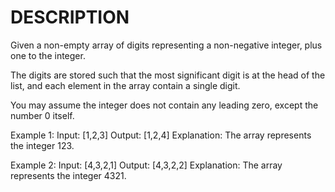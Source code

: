 # DESCRIPTION

Given a non-empty array of digits representing a non-negative integer, plus one to the integer.

The digits are stored such that the most significant digit is at the head of the list, and each element in the array contain a single digit.

You may assume the integer does not contain any leading zero, except the number 0 itself.

Example 1:
Input: [1,2,3]
Output: [1,2,4]
Explanation: The array represents the integer 123.

Example 2:
Input: [4,3,2,1]
Output: [4,3,2,2]
Explanation: The array represents the integer 4321.